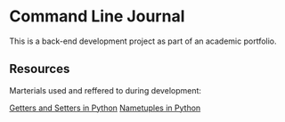 # Command Line Journal
This is a back-end development project as part of an academic portfolio.

## Resources

Marterials used and reffered to during development:

[Getters and Setters in Python](https://www.geeksforgeeks.org/getter-and-setter-in-python/)
[Nametuples in Python](https://www.freecodecamp.org/news/python-namedtuple-examples-how-to-create-and-work-with-namedtuples/)